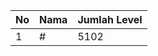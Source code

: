 | No | Nama            | Jumlah Level |
|----|-----------------|--------------|
| 1  | #    |    5102        |
